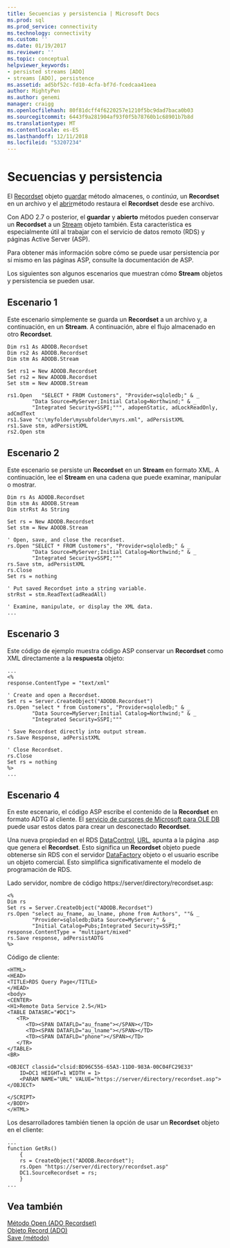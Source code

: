 ```yaml
---
title: Secuencias y persistencia | Microsoft Docs
ms.prod: sql
ms.prod_service: connectivity
ms.technology: connectivity
ms.custom: ''
ms.date: 01/19/2017
ms.reviewer: ''
ms.topic: conceptual
helpviewer_keywords:
- persisted streams [ADO]
- streams [ADO], persistence
ms.assetid: ad5bf52c-fd10-4cfa-bf7d-fcedcaa41eea
author: MightyPen
ms.author: genemi
manager: craigg
ms.openlocfilehash: 80f81dcff4f6220257e1210f5bc9dad7baca0b03
ms.sourcegitcommit: 6443f9a281904af93f0f5b78760b1c68901b7b8d
ms.translationtype: MT
ms.contentlocale: es-ES
ms.lasthandoff: 12/11/2018
ms.locfileid: "53207234"
---
```

# <a name="streams-and-persistence"></a>Secuencias y persistencia
El [Recordset](../../../ado/reference/ado-api/recordset-object-ado.md) objeto [guardar](../../../ado/reference/ado-api/save-method.md) método almacenes, o *continúa*, un **Recordset** en un archivo y el [abrir](../../../ado/reference/ado-api/open-method-ado-recordset.md)método restaura el **Recordset** desde ese archivo.  
  
 Con ADO 2.7 o posterior, el **guardar** y **abierto** métodos pueden conservar un **Recordset** a un [Stream](../../../ado/reference/ado-api/stream-object-ado.md) objeto también. Esta característica es especialmente útil al trabajar con el servicio de datos remoto (RDS) y páginas Active Server (ASP).  
  
 Para obtener más información sobre cómo se puede usar persistencia por sí mismo en las páginas ASP, consulte la documentación de ASP.  
  
 Los siguientes son algunos escenarios que muestran cómo **Stream** objetos y persistencia se pueden usar.  
  
## <a name="scenario-1"></a>Escenario 1  
 Este escenario simplemente se guarda un **Recordset** a un archivo y, a continuación, en un **Stream**. A continuación, abre el flujo almacenado en otro **Recordset**.  
  
```  
Dim rs1 As ADODB.Recordset  
Dim rs2 As ADODB.Recordset  
Dim stm As ADODB.Stream  
  
Set rs1 = New ADODB.Recordset  
Set rs2 = New ADODB.Recordset  
Set stm = New ADODB.Stream  
  
rs1.Open   "SELECT * FROM Customers", "Provider=sqloledb;" & _  
        "Data Source=MyServer;Initial Catalog=Northwind;" & _  
        "Integrated Security=SSPI;""", adopenStatic, adLockReadOnly, adCmdText  
rs1.Save "c:\myfolder\mysubfolder\myrs.xml", adPersistXML  
rs1.Save stm, adPersistXML  
rs2.Open stm  
```  
  
## <a name="scenario-2"></a>Escenario 2  
 Este escenario se persiste un **Recordset** en un **Stream** en formato XML. A continuación, lee el **Stream** en una cadena que puede examinar, manipular o mostrar.  
  
```  
Dim rs As ADODB.Recordset  
Dim stm As ADODB.Stream  
Dim strRst As String  
  
Set rs = New ADODB.Recordset  
Set stm = New ADODB.Stream  
  
' Open, save, and close the recordset.   
rs.Open "SELECT * FROM Customers", "Provider=sqloledb;" & _  
        "Data Source=MyServer;Initial Catalog=Northwind;" & _  
        "Integrated Security=SSPI;"""  
rs.Save stm, adPersistXML  
rs.Close  
Set rs = nothing  
  
' Put saved Recordset into a string variable.  
strRst = stm.ReadText(adReadAll)  
  
' Examine, manipulate, or display the XML data.  
...  
```  
  
## <a name="scenario-3"></a>Escenario 3  
 Este código de ejemplo muestra código ASP conservar un **Recordset** como XML directamente a la **respuesta** objeto:  
  
```  
...  
<%  
response.ContentType = "text/xml"  
  
' Create and open a Recordset.  
Set rs = Server.CreateObject("ADODB.Recordset")  
rs.Open "select * from Customers", "Provider=sqloledb;" & _  
        "Data Source=MyServer;Initial Catalog=Northwind;" & _  
        "Integrated Security=SSPI;"""  
  
' Save Recordset directly into output stream.  
rs.Save Response, adPersistXML   
  
' Close Recordset.  
rs.Close  
Set rs = nothing  
%>  
...  
```  
  
## <a name="scenario-4"></a>Escenario 4  
 En este escenario, el código ASP escribe el contenido de la **Recordset** en formato ADTG al cliente. El [servicio de cursores de Microsoft para OLE DB](../../../ado/guide/appendixes/microsoft-cursor-service-for-ole-db-ado-service-component.md) puede usar estos datos para crear un desconectado **Recordset**.  
  
 Una nueva propiedad en el RDS [DataControl](../../../ado/reference/rds-api/datacontrol-object-rds.md), [URL](../../../ado/reference/rds-api/url-property-rds.md), apunta a la página .asp que genera el **Recordset**. Esto significa un **Recordset** objeto puede obtenerse sin RDS con el servidor [DataFactory](../../../ado/reference/rds-api/datafactory-object-rdsserver.md) objeto o el usuario escribe un objeto comercial. Esto simplifica significativamente el modelo de programación de RDS.  
  
 Lado servidor, nombre de código https://server/directory/recordset.asp:  
  
```  
<%  
Dim rs   
Set rs = Server.CreateObject("ADODB.Recordset")  
rs.Open "select au_fname, au_lname, phone from Authors", ""& _  
        "Provider=sqloledb;Data Source=MyServer;" & _  
        "Initial Catalog=Pubs;Integrated Security=SSPI;"  
response.ContentType = "multipart/mixed"  
rs.Save response, adPersistADTG  
%>  
```  
  
 Código de cliente:  
  
```  
<HTML>  
<HEAD>  
<TITLE>RDS Query Page</TITLE>  
</HEAD>  
<body>  
<CENTER>  
<H1>Remote Data Service 2.5</H1>  
<TABLE DATASRC="#DC1">  
   <TR>   
      <TD><SPAN DATAFLD="au_fname"></SPAN></TD>  
      <TD><SPAN DATAFLD="au_lname"></SPAN></TD>  
      <TD><SPAN DATAFLD="phone"></SPAN></TD>  
   </TR>  
</TABLE>  
<BR>  
  
<OBJECT classid="clsid:BD96C556-65A3-11D0-983A-00C04FC29E33"  
    ID=DC1 HEIGHT=1 WIDTH = 1>  
    <PARAM NAME="URL" VALUE="https://server/directory/recordset.asp">  
</OBJECT>  
  
</SCRIPT>  
</BODY>  
</HTML>  
```  
  
 Los desarrolladores también tienen la opción de usar un **Recordset** objeto en el cliente:  
  
```  
...  
function GetRs()   
    {  
    rs = CreateObject("ADODB.Recordset");  
    rs.Open "https://server/directory/recordset.asp"  
    DC1.SourceRecordset = rs;  
    }  
...  
```  
  
## <a name="see-also"></a>Vea también  
 [Método Open (ADO Recordset)](../../../ado/reference/ado-api/open-method-ado-recordset.md)   
 [Objeto Record (ADO)](../../../ado/reference/ado-api/record-object-ado.md)   
 [Save (método)](../../../ado/reference/ado-api/save-method.md)
